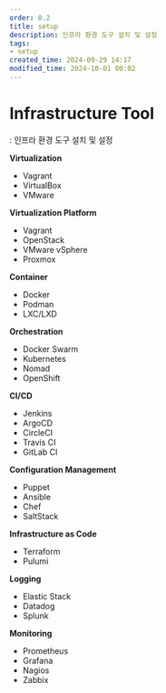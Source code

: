 ```yaml
---
order: 0.2
title: setup
description: 인프라 환경 도구 설치 및 설정
tags:
- setup
created_time: 2024-09-29 14:17
modified_time: 2024-10-01 00:02
---
```


# Infrastructure Tool
: 인프라 환경 도구 설치 및 설정

**Virtualization**
- Vagrant
- VirtualBox
- VMware

**Virtualization Platform**
- Vagrant
- OpenStack
- VMware vSphere
- Proxmox

**Container**
- Docker
- Podman
- LXC/LXD

**Orchestration**
- Docker Swarm
- Kubernetes 
- Nomad
- OpenShift 

**CI/CD**
- Jenkins
- ArgoCD
- CircleCI
- Travis CI
- GitLab CI

**Configuration Management**
- Puppet
- Ansible
- Chef
- SaltStack

**Infrastructure as Code**
- Terraform
- Pulumi

**Logging**
- Elastic Stack
- Datadog
- Splunk

**Monitoring**
- Prometheus
- Grafana
- Nagios
- Zabbix